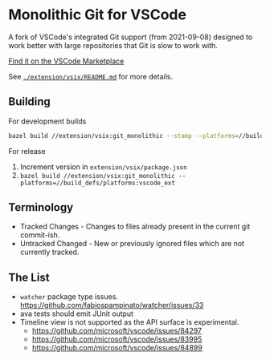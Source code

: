 # Monolithic Git for VSCode

A fork of VSCode's integrated Git support (from 2021-09-08) designed to work better with large repositories that Git is slow to work with.

[Find it on the VSCode Marketplace](https://marketplace.visualstudio.com/items?itemName=siliconsoldier.git-monolithic)

See [`./extension/vsix/README.md`](./extension/vsix/README.md) for more details.

## Building

For development builds
```sh
bazel build //extension/vsix:git_monolithic --stamp --platforms=//build_defs/platforms:vscode_ext
```

For release
1. Increment version in `extension/vsix/package.json`
2. `bazel build //extension/vsix:git_monolithic --platforms=//build_defs/platforms:vscode_ext`

## Terminology

- Tracked Changes - Changes to files already present in the current git commit-ish.
- Untracked Changed - New or previously ignored files which are not currently tracked.

## The List

- `watcher` package type issues.
  https://github.com/fabiospampinato/watcher/issues/33
- ava tests should emit JUnit output
- Timeline view is not supported as the API surface is experimental.
  - https://github.com/microsoft/vscode/issues/84297
  - https://github.com/microsoft/vscode/issues/83995
  - https://github.com/microsoft/vscode/issues/84899
